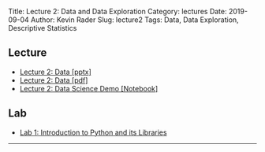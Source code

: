 Title: Lecture 2: Data and Data Exploration
Category: lectures
Date: 2019-09-04
Author: Kevin Rader
Slug: lecture2
Tags: Data, Data Exploration, Descriptive Statistics



## Lecture

- [Lecture 2: Data [pptx]]({attach}presentation/Lecture2_Data.pptx )
- [Lecture 2: Data [pdf]]({attach}presentation/Lecture2_Data.pdf )
- [Lecture 2: Data Science Demo [Notebook]]({static}notes/Lecture2_Notebook.ipynb)


## Lab

- [Lab 1: Introduction to Python and its Libraries]({filename}../../labs/lab01/notebook/cs109a_lab1_intro.ipynb)

<hr>
